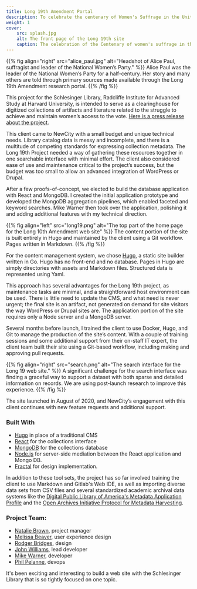 ```yaml
---
title: Long 19th Amendment Portal
description: To celebrate the centenary of Women's Suffrage in the United States, the Schlesinger Library launched this site to provide search access to their collections as well as space to write about them.
weight: 1
cover:
    src: splash.jpg
    alt: The front page of the Long 19th site
    caption: The celebration of the Centenary of women's suffrage in the United States required a very large microsite.
---
```


{{% fig align="right" src="alice_paul.jpg" alt="Headshot of Alice Paul, suffragist and leader of the National Women’s Party." %}}
  Alice Paul was the leader of the National Women’s Party for a half-century. Her story and many others are told through primary sources made available through the Long 19th Amendment research portal.
{{% /fig %}}

This project for the Schlesinger Library, Radcliffe Institute for Advanced Study at Harvard University, is intended to serve as a clearinghouse for digitized collections of artifacts and literature related to the struggle to achieve and maintain women’s access to the vote. [Here is a press release about the project](https://www.radcliffe.harvard.edu/news/in-news/mellon-foundation-grant-radcliffes-schlesinger-library).

This client came to NewCity with a small budget and unique technical needs. Library catalog data is messy and incomplete, and there is a multitude of competing standards for expressing collection metadata. The Long 19th Project needed a way of gathering these resources together in one searchable interface with minimal effort. The client also considered ease of use and maintenance critical to the project’s success, but the budget was too small to allow an advanced integration of WordPress or Drupal.

After a few proofs-of-concept, we elected to build the database application with React and MongoDB. I created the initial application prototype and developed the MongoDB aggregation pipelines, which enabled faceted and keyword searches.  Mike Warner then took over the application, polishing it and adding additional features with my technical direction.

{{% fig align="left" src="long19.png" alt="The top part of the home page for the Long 10th Amendment web site" %}}
  The content portion of the site is built entirely in Hugo and maintained by the client using a Git workflow. Pages written in Markdown.
{{% /fig %}}

For the content management system, we chose [Hugo](https://gohugo.io/), a static site builder written in Go. Hugo has no front-end and no database. Pages in Hugo are simply directories with assets and Markdown files. Structured data is represented using Yaml. 

This approach has several advantages for the Long 19th project, as maintenance tasks are minimal, and a straightforward host environment can be used. There is little need to update the CMS, and what need is never urgent; the final site is an artifact, not generated on demand for site visitors the way WordPress or Drupal sites are. The application portion of the site requires only a Node server and a MongoDB server. 

Several months before launch, I trained the client to use Docker, Hugo, and Git to manage the production of the site’s content. With a couple of training sessions and some additional support from their on-staff IT expert, the client team built their site using a Git-based workflow, including making and approving pull requests. 

{{% fig align="right" src="search.png" alt="The search interface for the Long 19 web site." %}}
  A significant challenge for the search interface was finding a graceful way to support a dataset with both sparse and detailed information on records. We are using post-launch research to improve this experience.
{{% /fig %}}

The site launched in August of 2020, and NewCity’s engagement with this client continues with new feature requests and additional support. 

### Built With

- [Hugo](https://gohugo.io/) in place of a traditional CMS
- [React](https://reactjs.org/) for the collections interface
- [MongoDB](https://www.mongodb.com/) for the collections database
- [Node.js](https://nodejs.org/en/) for server-side mediation between the React application and Mongo DB.
- [Fractal](https://fractal.build/) for design implementation.

In addition to these tool sets, the project has so far involved training the client to use Markdown and Gitlab's Web IDE, as well as importing diverse data sets from CSV files and several standardized academic archival data systems like the [Digital Public Library of America's Metadata Application Profile](https://pro.dp.la/hubs/metadata-application-profile) and the [Open Archives Initiative Protocol for Metadata Harvesting](https://www.openarchives.org/OAI/openarchivesprotocol.html).

### Project Team:
- [Natalie Brown](https://www.insidenewcity.com/team/view/natalie-brown), project manager
- [Melissa Beaver](https://www.insidenewcity.com/team/view/melissa-beaver), user experience design
- [Rodger Bridges](https://www.insidenewcity.com/team/view/rodger-bridges), design
- [John Williams](https://www.insidenewcity.com/team/view/john-williams), lead developer
- [Mike Warner](https://www.insidenewcity.com/team/view/mike-warner), developer
- [Phil Pelanne](https://www.insidenewcity.com/team/view/phil-pelanne), devops

It's been exciting and interesting to build a web site with the Schlesinger Library that is so tightly focused on one topic.
